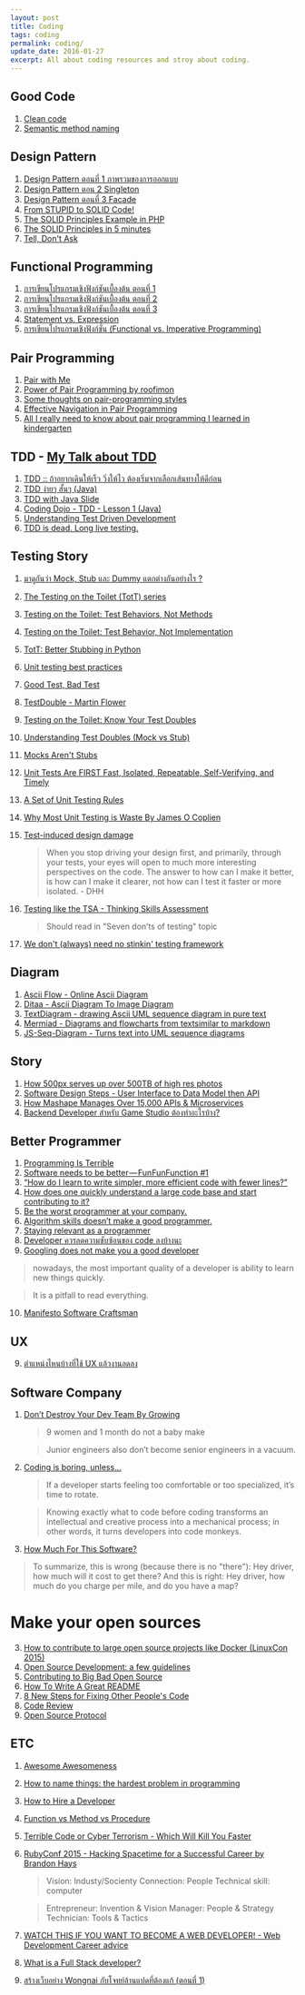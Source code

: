```yaml
---
layout: post
title: Coding
tags: coding
permalink: coding/
update_date: 2016-01-27
excerpt: All about coding resources and stroy about coding.
---
```


## Good Code
1. [Clean code](http://www.slideshare.net/arturoherrero/clean-code-8036914)
2. [Semantic method naming](http://codelegance.com/semantic-method-naming/)

## Design Pattern
1. [Design Pattern ตอนที่ 1 ภาพรวมของการออกแบบ](https://www.youtube.com/watch?v=XNQs1Z1qz64)
2. [Design Pattern ตอน 2 Singleton](https://www.youtube.com/watch?v=7aTPriFeqwE)
3. [Design Pattern ตอนที่ 3 Facade](https://www.youtube.com/watch?v=uk4KcSWVVW8)
4. [From STUPID to SOLID Code!](http://williamdurand.fr/2013/07/30/from-stupid-to-solid-code/#single-responsibility-principle)
5. [The SOLID Principles Example in PHP](http://code.tutsplus.com/series/the-solid-principles--cms-634)
6. [The SOLID Principles in 5 minutes](https://www.youtube.com/playlist?list=PLs8F9-fy20QQ3UcgiFCcoyhXn5T0bq_3G)
7. [Tell, Don't Ask](https://robots.thoughtbot.com/tell-dont-ask)

## Functional Programming
1. [การเขียนโปรแกรมเชิงฟังก์ชันเบื้องต้น ตอนที่ 1](https://www.youtube.com/watch?v=WFYfF-jjD70)
2. [การเขียนโปรแกรมเชิงฟังก์ชันเบื้องต้น ตอนที่ 2](https://www.youtube.com/watch?v=FtUWlO-zvLU)
3. [การเขียนโปรแกรมเชิงฟังก์ชันเบื้องต้น ตอนที่ 3](https://www.youtube.com/watch?v=IqRm27tuBYI)
4. [Statement vs.
   Expression](http://fsharpthai.com/statement-vs-expression/)
5. [การเขียนโปรแกรมเชิงฟังก์ชั่น (Functional vs. Imperative
   Programming)](http://fsharpthai.com/fp-vs-ip/)

## Pair Programming <a name="pair-programming"></a>
1. [Pair with Me](http://www.pairprogramwith.me)
2. [Power of Pair Programming by roofimon](https://www.youtube.com/watch?v=l8W6T5Opfcw)
3. [Some thoughts on pair-programming styles](http://articles.coreyhaines.com/posts/thoughts-on-pair-programming/)
4. [Effective Navigation in Pair Programming](https://www.thoughtworks.com/insights/blog/effective-navigation-in-pair-programming)
5. [All I really need to know about pair programming I learned in kindergarten](http://www.cs.rice.edu/~mgricken/teaching/402/09-spring/readings/Everything.pdf)

## TDD - [My Talk about TDD]({{site.url}}/talks/barcampsk4/)
1. [TDD :: ถ้าอยากเดินให้เร็ว วิ่งให้ไว ต้องเริ่มจากเลือกเส้นทางให้ดีก่อน](http://www.somkiat.cc/tdd-choose-the-right-way/)
1. [TDD ง่ายๆ สั้นๆ (Java)](https://www.youtube.com/watch?v=9OQeO64x-2k)
2. [TDD with Java Slide](https://github.com/up1/course_php_101/blob/master/slide/10-SPRINT3R-TDD.pdf)
2. [Coding Dojo - TDD - Lesson 1 (Java)](https://www.youtube.com/watch?v=4UM73byPFlA)
3. [Understanding Test Driven Development](https://www.youtube.com/watch?v=q5Xd1tmIgec)
4. [TDD is dead. Long live testing.](http://david.heinemeierhansson.com/2014/tdd-is-dead-long-live-testing.html)


## Testing Story
1. [มาดูกันว่า Mock, Stub และ Dummy แตกต่างกันอย่างไร ?](http://www.somkiat.cc/test-double-mock-stub-and-dummy/)
1. [The Testing on the Toilet (TotT) series](http://googletesting.blogspot.com/search/label/TotT)
2. [Testing on the Toilet: Test Behaviors, Not Methods](http://googletesting.blogspot.com/2014/04/testing-on-toilet-test-behaviors-not.html)
3. [Testing on the Toilet: Test Behavior, Not Implementation](http://googletesting.blogspot.com/2013/08/testing-on-toilet-test-behavior-not.html)
4. [TotT: Better Stubbing in Python](http://googletesting.blogspot.com/2007/01/better-stubbing-in-python.html)
5. [Unit testing best practices](http://www.slideshare.net/nickokiss/unit-testing-best-practices)
6. [Good Test, Bad Test](http://late.am/post/2015/04/20/good-test-bad-test.html)
7. [TestDouble - Martin Flower](http://www.martinfowler.com/bliki/TestDouble.html)
8. [Testing on the Toilet: Know Your Test Doubles](http://googletesting.blogspot.com/2013/07/testing-on-toilet-know-your-test-doubles.html)
9. [Understanding Test Doubles (Mock vs Stub)](https://adamcod.es/2014/05/15/test-doubles-mock-vs-stub.html)
10. [Mocks Aren't Stubs](http://martinfowler.com/articles/mocksArentStubs.html)
11. [Unit Tests Are FIRST Fast, Isolated, Repeatable, Self-Verifying, and Timely](https://pragprog.com/magazines/2012-01/unit-tests-are-first)
12. [A Set of Unit Testing Rules](http://www.artima.com/weblogs/viewpost.jsp?thread=126923)
5. [Why Most Unit Testing is Waste By James O Coplien](http://www.rbcs-us.com/documents/Why-Most-Unit-Testing-is-Waste.pdf)
6. [Test-induced design damage](http://david.heinemeierhansson.com/2014/test-induced-design-damage.html)

    > When you stop driving your design first, and primarily, through your
    > tests, your eyes will open to much more interesting perspectives on
    > the code. The answer to how can I make it better, is how can I make it
    > clearer, not how can I test it faster or more isolated. - DHH

7. [Testing like the TSA - Thinking Skills Assessment](https://signalvnoise.com/posts/3159-testing-like-the-tsa)

    > Should read in "Seven don’ts of testing" topic

8. [We don't (always) need no stinkin' testing framework](http://articles.coreyhaines.com/posts/dont-always-need-a-testing-framework/)


## Diagram
1. [Ascii Flow - Online Ascii Diagram](http://asciiflow.com)
2. [Ditaa - Ascii Diagram To Image Diagram](http://ditaa.sourceforge.net)
3. [TextDiagram - drawing Ascii UML sequence diagram in pure text](http://weidagang.github.io/text-diagram/)
4. [Mermiad - Diagrams and flowcharts from textsimilar to markdown](http://knsv.github.io/mermaid/index.html)
5. [JS-Seq-Diagram - Turns text into UML sequence diagrams](https://bramp.github.io/js-sequence-diagrams/)

## Story
1. [How 500px serves up over 500TB of high res photos](http://stackshare.io/500px/how-500px-serves-up-over-500tb-of-high-res-photos)
2. [Software Design Steps - User Interface to Data Model then API](https://medium.com/product-craftsmanship/software-design-steps-b981173d4ef)
4. [How Mashape Manages Over 15,000 APIs & Microservices](http://stackshare.io/mashape/how-mashape-manages-over-15-000-apis-microservices)
6. [Backend Developer สำหรับ Game Studio ต้องทำอะไรบ้าง?](http://techsauce.co/interviews/backend-developer-for-game-studio/)

## Better Programmer
1. [Programming Is Terrible](http://pastebin.com/ed1pP9Ak)
2. [Software needs to be better — FunFunFunction #1](https://medium.com/humans-create-software/software-needs-to-be-better-funfunfunction-1-411942de9768)
3. [“How do I learn to write simpler, more efficient code with fewer lines?”](https://medium.com/humans-create-software/how-do-i-learn-to-write-simpler-more-efficient-code-with-fewer-lines-da0fe693146e)
4. [How does one quickly understand a large code base and start contributing to it?](https://medium.com/humans-create-software/how-does-one-quickly-understand-a-new-code-base-and-start-contributing-to-it-d19572ca9e3b)
5. [Be the worst programmer at your company.](https://medium.com/humans-create-software/be-the-worst-programmer-at-your-company-df10d39a069e)
6. [Algorithm skills doesn’t make a good programmer.](https://medium.com/@mpjme/algorithm-skills-doesnt-make-a-good-programmer-bb467f46c596)
7. [Staying relevant as a programmer](https://medium.com/humans-create-software/staying-relevant-as-a-programmer-e9f18b1b0e43)
8. [Developer ควรลดความซับซ้อนของ code ลงบ้างนะ](http://www.somkiat.cc/developer-should-reduce-code-complexity/)
9. [Googling does not make you a good developer](https://www.linkedin.com/pulse/googling-does-make-you-good-developer-chadchapol-vittavutkarnvej)

  > nowadays, the most important quality of a developer is ability to
  > learn new things quickly.

  > It is a pitfall to read everything.

10. [Manifesto Software Craftsman](http://manifesto.softwarecraftsmanship.org)

## UX
9. [ตำแหน่งไหนบ้างที่ใช้ UX แล้วงานลดลง](http://uxacademy.in.th/study/2015/10/21/why-everyone-should-learn-ux.html)

## Software Company
1. [Don’t Destroy Your Dev Team By
   Growing](https://medium.com/swlh/don-t-destroy-your-dev-team-by-growing-eef50d83090e#.3k554lgk1)

    > 9 women and 1 month do not a baby make

    > Junior engineers also don’t become senior engineers in a vacuum.

2. [Coding is boring, unless…](https://blog.enki.com/coding-is-boring-unless-4e496720d664)

    > If a developer starts feeling too comfortable or too specialized,
    > it’s time to rotate.

    > Knowing exactly what to code before coding transforms an
    > intellectual and creative process into a mechanical process;
    > in other words, it turns developers into code monkeys.

3. [How Much For This Software?](http://www.yegor256.com/2015/06/02/how-to-estimate-software-cost.html)

  > To summarize, this is wrong (because there is no "there"):
  > Hey driver, how much will it cost to get there?
  > And this is right:
  > Hey driver, how much do you charge per mile, and do you have a map?

# Make your open sources
3. [How to contribute to large open source projects like Docker (LinuxCon 2015)](http://www.slideshare.net/jpetazzo/how-to-contribute-to-large-open-source-projects-like-docker-linuxcon-2015)
5. [Open Source Development: a few guidelines](http://blog.codacy.com/2015/12/17/open-source-development-a-few-guidelines/)
1. [Contributing to Big Bad Open Source](https://robots.thoughtbot.com/contributing-to-big-bad-open-source)
2. [How To Write A Great README](https://robots.thoughtbot.com/how-to-write-a-great-readme)
3. [8 New Steps for Fixing Other People's Code](https://robots.thoughtbot.com/8-new-steps-for-fixing-other-peoples-code)
4. [Code Review](https://github.com/thoughtbot/guides/tree/master/code-review)
5. [Open Source Protocol](https://github.com/thoughtbot/guides/tree/master/protocol/open-source)

## ETC
1. [Awesome Awesomeness](https://github.com/bayandin/awesome-awesomeness)
2. [How to name things: the hardest problem in programming](http://www.slideshare.net/pirhilton/how-to-name-things-the-hardest-problem-in-programming)
3. [How to Hire a Developer](https://adamcod.es/2013/02/28/how-to-hire-a-developer.html)
4. [Function vs Method vs Procedure](https://adamcod.es/2013/09/27/function-method-procedure.html)
5. [Terrible Code or Cyber Terrorism - Which Will Kill You Faster](https://www.youtube.com/watch?v=SX0RuFpR2qU)
6. [RubyConf 2015 - Hacking Spacetime for a Successful Career by Brandon Hays](https://www.youtube.com/watch?v=TrLDU6u_-rY)

    > Vision: Industy/Socienty
    > Connection: People
    > Technical skill: computer

    > Entrepreneur: Invention & Vision
    > Manager: People & Strategy
    > Technician: Tools & Tactics

7. [WATCH THIS IF YOU WANT TO BECOME A WEB DEVELOPER! - Web Development Career advice](https://www.youtube.com/watch?v=pB0WvcxTbCA)
8. [What is a Full Stack developer?](http://www.laurencegellert.com/2012/08/what-is-a-full-stack-developer/)
9. [สร้างเว็บอย่าง Wongnai กับโจทย์ล้านแปดที่ต้องแก้ (ตอนที่ 1)](https://pattrawoots.wordpress.com/2016/01/18/challenges-in-building-a-wongnai-like-website-part-1/)

